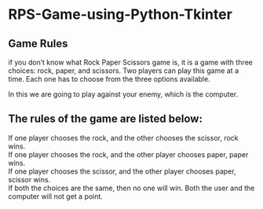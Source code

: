 # RPS-Game-using-Python-Tkinter

## Game Rules

 if you don’t know what Rock Paper Scissors game is, it is a game with three choices: rock, paper, and scissors. 
Two players can play this game at a time. Each one has to choose from the three options available.

In this we are going to play against your enemy, which is the computer. 
## The rules of the game are listed below:

If one player chooses the rock, and the other chooses the scissor, rock wins.<br />
If one player chooses the rock, and the other player chooses paper, paper wins.<br />
If one player chooses the scissor, and the other player chooses paper, scissor wins.<br />
If both the choices are the same, then no one will win. Both the user and the computer will not get a point.<br />
